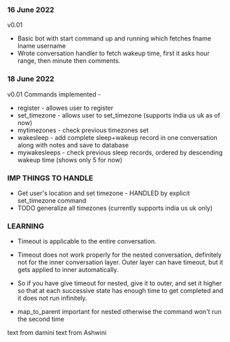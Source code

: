 ### 16 June 2022 
v0.01 
- Basic bot with start command up and running which fetches fname lname username
- Wrote conversation handler to fetch wakeup time, first it asks hour range, then minute then comments.


### 18 June 2022 
v0.01 
Commands implemented -
- register - allowes user to register
- set_timezone - allows user to set_timezone (supports india us uk as of now)
- mytimezones - check previous timezones set
- wakesleep - add complete sleep+wakeup record in one conversation along with notes and save to database
- mywakesleeps - check previous sleep records, ordered by descending wakeup time (shows only 5 for now)


### IMP THINGS TO HANDLE
- Get user's location and set timezone - HANDLED by explicit set_timezone command
- TODO generalize all timezones (currently supports india us uk only)


### LEARNING
- Timeout is applicable to the entire conversation. 
- Timeout does not work properly for the nested conversation, definitely not for the inner conversation layer. Outer layer can have timeout, but it gets applied to inner automatically.
- So if you have give timeout for nested, give it to outer, and set it higher so that at each successive state has enough time to get completed and it does not run infinitely.

- map_to_parent important for nested otherwise the command won't run the second time

text from damini
text from Ashwini